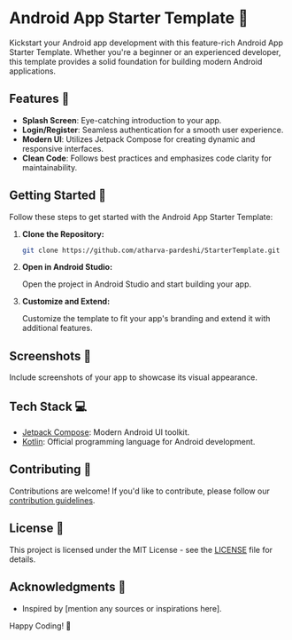 # Android App Starter Template 🚀

Kickstart your Android app development with this feature-rich Android App Starter Template. Whether you're a beginner or an experienced developer, this template provides a solid foundation for building modern Android applications.

## Features 🌟

- **Splash Screen**: Eye-catching introduction to your app.
- **Login/Register**: Seamless authentication for a smooth user experience.
- **Modern UI**: Utilizes Jetpack Compose for creating dynamic and responsive interfaces.
- **Clean Code**: Follows best practices and emphasizes code clarity for maintainability.

## Getting Started 🚀

Follow these steps to get started with the Android App Starter Template:

1. **Clone the Repository:**

    ```bash
    git clone https://github.com/atharva-pardeshi/StarterTemplate.git
    ```

2. **Open in Android Studio:**

   Open the project in Android Studio and start building your app.

3. **Customize and Extend:**

   Customize the template to fit your app's branding and extend it with additional features.

## Screenshots 📱

Include screenshots of your app to showcase its visual appearance.

## Tech Stack 💻

- [Jetpack Compose](https://developer.android.com/jetpack/compose): Modern Android UI toolkit.
- [Kotlin](https://kotlinlang.org/): Official programming language for Android development.

## Contributing 🤝

Contributions are welcome! If you'd like to contribute, please follow our [contribution guidelines](CONTRIBUTING.md).

## License 📄

This project is licensed under the MIT License - see the [LICENSE](LICENSE) file for details.

## Acknowledgments 🙏

- Inspired by [mention any sources or inspirations here].

Happy Coding! 🚀
